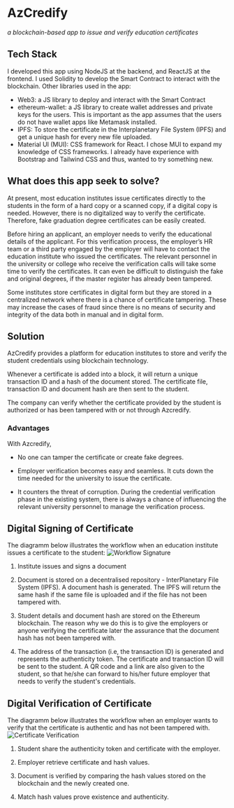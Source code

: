 # AzCredify 
*a blockchain-based app to issue and verify education certificates*

## Tech Stack
I developed this app using NodeJS at the backend, and ReactJS at the frontend. I used Solidity to develop the Smart Contract to interact with the blockchain. Other libraries used in the app:

- Web3: a JS library to deploy and interact with the Smart Contract
- ethereum-wallet: a JS library to create wallet addresses and private keys for the users. This is important as the app assumes that the users do not have wallet apps like Metamask installed. 
- IPFS: To store the certificate in the Interplanetary File System (IPFS) and get a unique hash for every new file uploaded. 
- Material UI (MUI): CSS framework for React. I chose MUI to expand my knowledge of CSS frameworks. I already have experience with Bootstrap and Tailwind CSS and thus, wanted to try something new.

## What does this app seek to solve?
At present, most education institutes issue certificates directly to the students in the form of a hard copy or a scanned copy, if a digital copy is needed. However, there is no digitalized way to verify the certificate. Therefore, fake graduation degree certificates can be easily created.

Before hiring an applicant, an employer needs to verify the educational details of the applicant. For this verification process, the employer’s HR team or a third party engaged by the employer will have to contact the education institute who issued the certificates. The relevant personnel in the university or college who receive the verification calls will take some time to verify the certificates. It can even be difficult to distinguish the fake and original degrees, if the master register has already been tampered. 

Some institutes store certificates in digital form but they are stored in a centralized network where there is a chance of certificate tampering. These may increase the cases of fraud since there is no means of security and integrity of the data both in manual and in digital form. 

## Solution
AzCredify provides a platform for education institutes to store and verify the student credentials using blockchain technology. 

Whenever a certificate is added into a block, it will return a unique transaction ID and a hash of the document stored. The certificate file, transaction ID and document hash are then sent to the student.

The company can verify whether the certificate provided by the student is authorized or has been tampered with or not through Azcredify.

### Advantages
With Azcredify,

- No one can tamper the certificate or create fake degrees. 

- Employer verification becomes easy and seamless. It cuts down the time needed for the university to issue the certificate.

- It counters the threat of corruption. During the credential verification phase in the existing system, there is always a chance of influencing the relevant university personnel to manage the verification process.

## Digital Signing of Certificate
The diagramm below illustrates the workflow when an education institute issues a certificate to the student:
![Workflow Signature](https://imgur.com/a/GQhMpux.png)

1. Institute issues and signs a document

2. Document is stored on a decentralised repository - InterPlanetary File System (IPFS). A document hash is generated. The IPFS will return the same hash if the same file is uploaded and if the file has not been tampered with.

3. Student details and document hash are stored on the Ethereum blockchain. The reason why we do this is to give the employers or anyone verifying the certificate later the assurance that the document hash has not been tampered with.

4. The address of the transaction (i.e, the transaction ID) is generated and represents the authenticity token. The certificate and transaction ID will be sent to the student. A QR code and a link are also given to the student, so that he/she can forward to his/her future employer that needs to verify the student's credentials.  

## Digital Verification of Certificate
The diagramm below illustrates the workflow when an employer wants to verify that the certificate is authentic and has not been tampered with. 
![Certificate Verification](https://imgur.com/SApqNcA.png)

1. Student share the authenticity token and certificate with the employer. 

2. Employer retrieve certificate and hash values.

3. Document is verified by comparing the hash values stored on the blockchain and the newly created one. 

4. Match hash values prove existence and authenticity.
